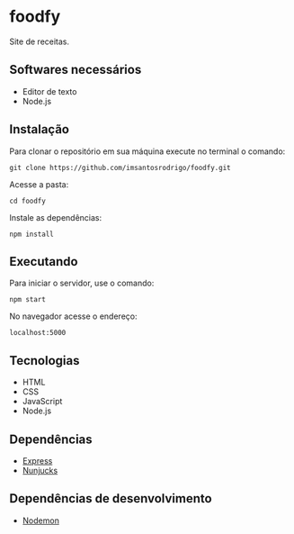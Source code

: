 # foodfy
Site de receitas.

## Softwares necessários

* Editor de texto
* Node.js

## Instalação

Para clonar o repositório em sua máquina execute no terminal o comando:

``` 
git clone https://github.com/imsantosrodrigo/foodfy.git
```

Acesse a pasta:

``` 
cd foodfy
```

Instale as dependências:

``` 
npm install
```

## Executando

Para iniciar o servidor, use o comando:

``` 
npm start
```

No navegador acesse o endereço:

``` 
localhost:5000
```

## Tecnologias

* HTML
* CSS
* JavaScript
* Node.js

## Dependências

* [Express](https://github.com/expressjs/express)
* [Nunjucks](https://github.com/mozilla/nunjucks)

## Dependências de desenvolvimento

* [Nodemon](https://github.com/remy/nodemon)
